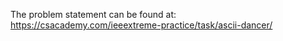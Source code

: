 The problem statement can be found at: https://csacademy.com/ieeextreme-practice/task/ascii-dancer/
